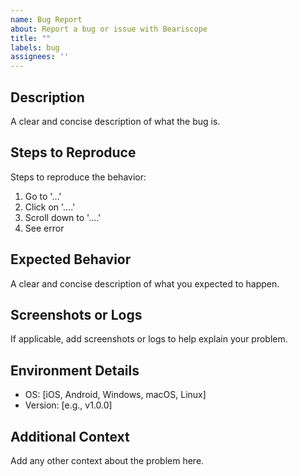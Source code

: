 ```yaml
---
name: Bug Report
about: Report a bug or issue with Beariscope
title: ""
labels: bug
assignees: ''
---
```


## Description

A clear and concise description of what the bug is.

## Steps to Reproduce

Steps to reproduce the behavior:
1. Go to '...'
2. Click on '....'
3. Scroll down to '....'
4. See error

## Expected Behavior

A clear and concise description of what you expected to happen.

## Screenshots or Logs

If applicable, add screenshots or logs to help explain your problem.

## Environment Details

- OS: [iOS, Android, Windows, macOS, Linux]
- Version: [e.g., v1.0.0]

## Additional Context

Add any other context about the problem here.
